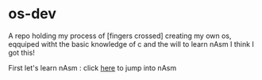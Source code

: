 # os-dev
A repo holding my process of [fingers crossed] creating my own os, eqquiped witht the basic knowledge of c and the will to learn nAsm I think I got this!

First let's learn nAsm : click [here](ASMREADME.md) to jump into nAsm
